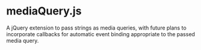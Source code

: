 # mediaQuery.js
A jQuery extension to pass strings as media queries, with future plans to incorporate callbacks for automatic event binding appropriate to the passed media query.
